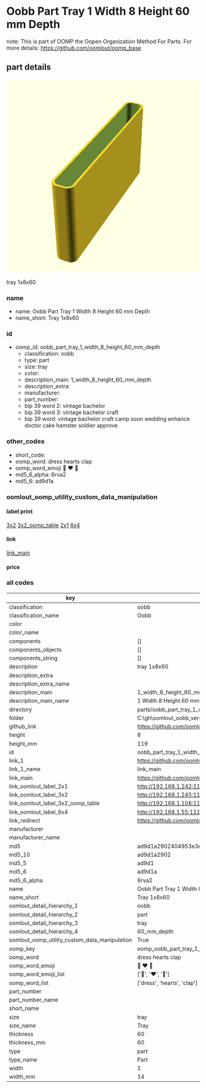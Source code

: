 # Oobb Part Tray 1 Width 8 Height 60 mm Depth  

note: This is part of OOMP the Oopen Organization Method For Parts. For more details: https://github.com/oomlout/oomp_base

##  part details
  

[![](3dpr.png)](3dpr.png)

tray 1x8x60



### name
* name: Oobb Part Tray 1 Width 8 Height 60 mm Depth
* name_short: Tray 1x8x60 
### id
* oomp_id: oobb_part_tray_1_width_8_height_60_mm_depth
  * classification: oobb
  * type: part
  * size: tray
  * color: 
  * description_main: 1_width_8_height_60_mm_depth
  * description_extra: 
  * manufacturer: 
  * part_number: 
  * bip 39 word 2: vintage bachelor
  * bip 39 word 3: vintage bachelor craft
  * bip 39 word: vintage bachelor craft camp soon wedding enhance doctor cake hamster soldier approve

### other_codes
* short_code: 
* oomp_word: dress hearts clap
* oomp_word_emoji :dress: :hearts: :clap:
* md5_6_alpha: 6rva2
* md5_6: ad9d1a






### oomlout_oomp_utility_custom_data_manipulation
#### label print
[3x2](http://192.168.1.245:1112/?label=oomp%206rva2)
[3x2_oomp_table](http://192.168.1.108:1112/?label=oomp%206rva2)
[2x1](http://192.168.1.242:1112/?label=oomp%206rva2)
[6x4](http://192.168.1.55:1112/?label=oomp%206rva2)    

#### link

[link_main](https://github.com/oomlout/oomlout_oobb_version_4_generated_parts/tree/main/navigation_oomp/oobb/part/tray/1_width_8_height_60_mm_depth/part)                              

#### price







### all codes 
| key | value |  
| --- | --- |  
| classification | oobb |  
| classification_name | Oobb |  
| color |  |  
| color_name |  |  
| components | [] |  
| components_objects | [] |  
| components_string | [] |  
| description | tray 1x8x60 |  
| description_extra |  |  
| description_extra_name |  |  
| description_main | 1_width_8_height_60_mm_depth |  
| description_main_name | 1 Width 8 Height 60 mm Depth |  
| directory | parts/oobb_part_tray_1_width_8_height_60_mm_depth |  
| folder | C:\gh\oomlout_oobb_version_4_generated_parts\parts\oobb_part_tray_1_width_8_height_60_mm_depth |  
| github_link | https://github.com/oomlout/oomlout_oomp_part_src/tree/main/parts/oobb_part_tray_1_width_8_height_60_mm_depth |  
| height | 8 |  
| height_mm | 119 |  
| id | oobb_part_tray_1_width_8_height_60_mm_depth |  
| link_1 | https://github.com/oomlout/oomlout_oobb_version_4_generated_parts/tree/main/navigation_oomp/oobb/part/tray/1_width_8_height_60_mm_depth/part |  
| link_1_name | link_main |  
| link_main | https://github.com/oomlout/oomlout_oobb_version_4_generated_parts/tree/main/navigation_oomp/oobb/part/tray/1_width_8_height_60_mm_depth/part |  
| link_oomlout_label_2x1 | http://192.168.1.242:1112/?label=oomp%206rva2 |  
| link_oomlout_label_3x2 | http://192.168.1.245:1112/?label=oomp%206rva2 |  
| link_oomlout_label_3x2_oomp_table | http://192.168.1.108:1112/?label=oomp%206rva2 |  
| link_oomlout_label_6x4 | http://192.168.1.55:1112/?label=oomp%206rva2 |  
| link_redirect | https://github.com/oomlout/oomlout_oobb_version_4_generated_parts/tree/main/parts/oobb_tray_01_08_60 |  
| manufacturer |  |  
| manufacturer_name |  |  
| md5 | ad9d1a2902404953e3e7a20c64044fa1 |  
| md5_10 | ad9d1a2902 |  
| md5_5 | ad9d1 |  
| md5_6 | ad9d1a |  
| md5_6_alpha | 6rva2 |  
| name | Oobb Part Tray 1 Width 8 Height 60 mm Depth |  
| name_short | Tray 1x8x60  |  
| oomlout_detail_hierarchy_1 | oobb |  
| oomlout_detail_hierarchy_2 | part |  
| oomlout_detail_hierarchy_3 | tray |  
| oomlout_detail_hierarchy_4 | 60_mm_depth |  
| oomlout_oomp_utility_custom_data_manipulation | True |  
| oomp_key | oomp_oobb_part_tray_1_width_8_height_60_mm_depth |  
| oomp_word | dress hearts clap |  
| oomp_word_emoji | :dress: :hearts: :clap: |  
| oomp_word_emoji_list | [':dress:', ':hearts:', ':clap:'] |  
| oomp_word_list | ['dress', 'hearts', 'clap'] |  
| part_number |  |  
| part_number_name |  |  
| short_name |  |  
| size | tray |  
| size_name | Tray |  
| thickness | 60 |  
| thickness_mm | 60 |  
| type | part |  
| type_name | Part |  
| width | 1 |  
| width_mm | 14 |  
